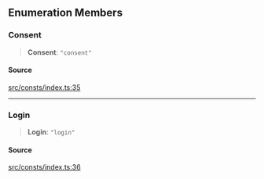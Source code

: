 ## Enumeration Members

### Consent

> **Consent**: `"consent"`

#### Source

[src/consts/index.ts:35](https://github.com/logto-io/js/blob/d2c2dce/packages/js/src/consts/index.ts#L35)

---

### Login

> **Login**: `"login"`

#### Source

[src/consts/index.ts:36](https://github.com/logto-io/js/blob/d2c2dce/packages/js/src/consts/index.ts#L36)
